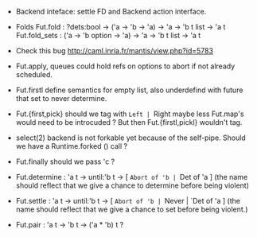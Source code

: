 * Backend inteface: settle FD and Backend action interface.

* Folds 
  Fut.fold : ?dets:bool -> ('a -> 'b -> 'a) -> 'a -> 'b t list -> 'a t
  Fut.fold_sets : ('a -> 'b option -> 'a) -> 'a -> 'b t list -> 'a t
 
* Check this bug  http://caml.inria.fr/mantis/view.php?id=5783
* Fut.apply, queues could hold refs on options to abort if not 
  already scheduled.
* Fut.firstl define semantics for empty list, also 
  underdefind with future that set to never determine.
* Fut.{first,pick} should we tag with `Left | `Right maybe less 
  Fut.map's would need to be introcuded ? But then Fut.{firstl,pickl}
  wouldn't tag.

* select(2) backend is not forkable yet because of the self-pipe.
  Should we have a Runtime.forked () call ?
  
* Fut.finally should we pass 'c ? 

* Fut.determine : 'a t -> until:'b t -> [ `Abort of 'b | `Det of 'a ]
  (the name should reflect that we give a chance to determine before being
   violent)
  
* Fut.settle : 'a t -> until:'b t -> [ `Abort of 'b | `Never | `Det of 'a ]
  (the name should reflect that we give a chance to set before being 
   violent.) 
  
* Fut.pair : 'a t -> 'b t -> ('a * 'b) t ? 
